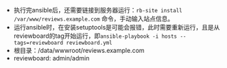 * 执行完ansible后，还需要链接到服务器运行：```rb-site install /var/www/reviews.example.com``` 命令，手动输入站点信息。
* 运行ansible时，在安装setuptools是可能会报错，此时需要重新运行，且是从reviewboard的tag开始运行，即```ansible-playbook -i hosts --tags=reviewboard reviewboard.yml```
* 根目录：/data/wwwroot/reviews.example.com
* reviewboard: admin/admin